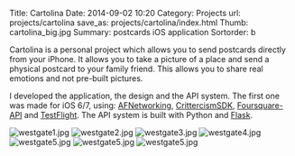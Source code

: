 Title: Cartolina
Date: 2014-09-02 10:20
Category: Projects
url: projects/cartolina
save_as: projects/cartolina/index.html
Thumb: cartolina_big.jpg
Summary: postcards iOS application
Sortorder: b


Cartolina is a personal project which allows you to send postcards directly from your iPhone. It allows you to take a picture of a place and send a physical postcard to your family friend. This allows you to share real emotions and not pre-built pictures.

I developed the application, the design and the API system. The first one was made for iOS 6/7, using: [AFNetworking](https://github.com/AFNetworking/AFNetworking), [CrittercismSDK](https://www.crittercism.com/), [Foursquare-API](https://developer.foursquare.com/) and [TestFlight](http://testflightapp.com/). The API system is built with Python and [Flask](http://flask.pocoo.org/).

![westgate1.jpg](/images/projects/cartolina1.jpg)
![westgate2.jpg](/images/projects/cartolina2.jpg)
![westgate3.jpg](/images/projects/cartolina3.jpg)
![westgate4.jpg](/images/projects/cartolina4.jpg)
![westgate5.jpg](/images/projects/cartolina5.jpg)
![westgate5.jpg](/images/projects/cartolina6.jpg)
![westgate5.jpg](/images/projects/cartolina7.jpg)


